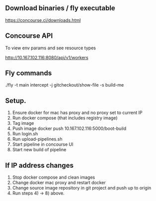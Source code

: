 ## Download binaries / fly executable

https://concourse.ci/downloads.html


## Concourse API

To view env params and see resource types

http://10.167.102.116:8080/api/v1/workers


## Fly commands

./fly -t main intercept -j gitcheckout/show-file -s build-me




## Setup.

1) Ensure docker for mac has proxy and no proxy set to current IP
2) Run docker compose (that includes registry image)
3) Tag image
4) Push image docker push 10.167.102.116:5000/boot-build
5) Run login.sh
6) Run upload-pipelines.sh
7) Start pipeline in concourse UI
8) Start new build of pipeline

## If IP address changes

1) Stop docker compose and clean images
2) Change docker mac proxy and restart docker
3) Change source image repository in git project and push up to origin
4) Run steps 4) -> 8) above.


